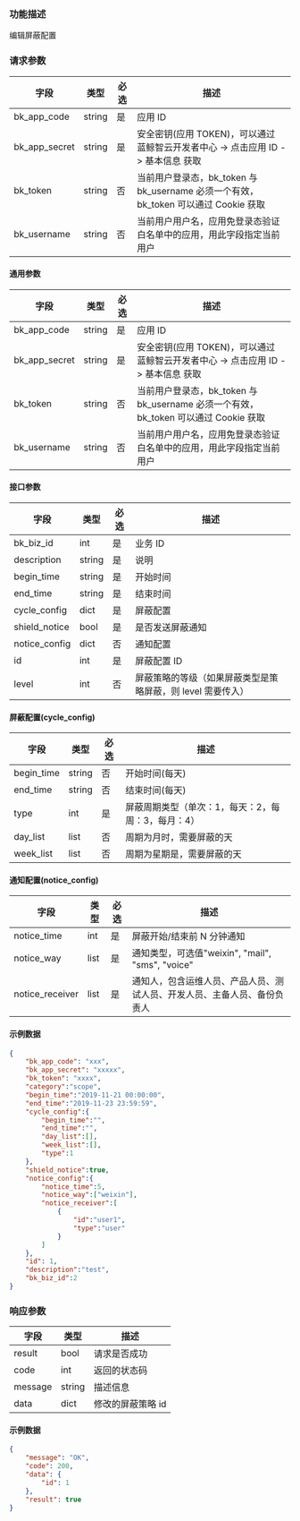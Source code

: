 ### 功能描述

编辑屏蔽配置

### 请求参数

| 字段 | 类型 | 必选 |  描述 |
|-----------|------------|--------|------------|
| bk_app_code  |  string    | 是 | 应用 ID     |
| bk_app_secret|  string    | 是 | 安全密钥(应用 TOKEN)，可以通过 蓝鲸智云开发者中心 -&gt; 点击应用 ID -&gt; 基本信息 获取 |
| bk_token     |  string    | 否 | 当前用户登录态，bk_token 与 bk_username 必须一个有效，bk_token 可以通过 Cookie 获取 |
| bk_username  |  string    | 否 | 当前用户用户名，应用免登录态验证白名单中的应用，用此字段指定当前用户 |

#### 通用参数

| 字段          | 类型   | 必选 | 描述                                                         |
| ------------- | ------ | ---- | ------------------------------------------------------------ |
| bk_app_code   | string | 是   | 应用 ID                                                       |
| bk_app_secret | string | 是   | 安全密钥(应用 TOKEN)，可以通过 蓝鲸智云开发者中心 -> 点击应用 ID -> 基本信息 获取 |
| bk_token      | string | 否   | 当前用户登录态，bk_token 与 bk_username 必须一个有效，bk_token 可以通过 Cookie 获取 |
| bk_username   | string | 否   | 当前用户用户名，应用免登录态验证白名单中的应用，用此字段指定当前用户 |

#### 接口参数

| 字段          | 类型   | 必选 | 描述                                                      |
| ------------- | ------ | ---- | --------------------------------------------------------- |
| bk_biz_id     | int    | 是   | 业务 ID                                                    |
| description   | string | 是   | 说明                                                      |
| begin_time    | string | 是   | 开始时间                                                  |
| end_time      | string | 是   | 结束时间                                                  |
| cycle_config  | dict   | 是   | 屏蔽配置                                                  |
| shield_notice | bool   | 是   | 是否发送屏蔽通知                                          |
| notice_config | dict   | 否   | 通知配置                                                  |
| id            | int    | 是   | 屏蔽配置 ID                                                |
| level         | int    | 否   | 屏蔽策略的等级（如果屏蔽类型是策略屏蔽，则 level 需要传入） |

#### 屏蔽配置(cycle_config)

| 字段       | 类型   | 必选 | 描述                                               |
| ---------- | ------ | ---- | -------------------------------------------------- |
| begin_time | string | 否   | 开始时间(每天)                                     |
| end_time   | string | 否   | 结束时间(每天)                                     |
| type       | int    | 是   | 屏蔽周期类型（单次：1，每天：2，每周：3，每月：4） |
| day_list   | list   | 否   | 周期为月时，需要屏蔽的天                           |
| week_list  | list   | 否   | 周期为星期是，需要屏蔽的天                         |

#### 通知配置(notice_config)

| 字段            | 类型 | 必选 | 描述                                                         |
| --------------- | ---- | ---- | ------------------------------------------------------------ |
| notice_time     | int  | 是   | 屏蔽开始/结束前 N 分钟通知                                     |
| notice_way      | list | 是   | 通知类型，可选值"weixin", "mail", "sms", "voice"             |
| notice_receiver | list | 是   | 通知人，包含运维人员、产品人员、测试人员、开发人员、主备人员、备份负责人 |

#### 示例数据

```json
{
    "bk_app_code": "xxx",
    "bk_app_secret": "xxxxx",
    "bk_token": "xxxx",
    "category":"scope",
    "begin_time":"2019-11-21 00:00:00",
    "end_time":"2019-11-23 23:59:59",
    "cycle_config":{
        "begin_time":"",
        "end_time":"",
        "day_list":[],
        "week_list":[],
        "type":1
    },
    "shield_notice":true,
    "notice_config":{
        "notice_time":5,
        "notice_way":["weixin"],
        "notice_receiver":[
            {
                "id":"user1",
                "type":"user"
            }
        ]
    },
    "id": 1,
    "description":"test",
    "bk_biz_id":2
}
```

### 响应参数

| 字段    | 类型   | 描述             |
| ------- | ------ | ---------------- |
| result  | bool   | 请求是否成功     |
| code    | int    | 返回的状态码     |
| message | string | 描述信息         |
| data    | dict   | 修改的屏蔽策略 id |

#### 示例数据

```json
{
    "message": "OK",
    "code": 200,
    "data": {
        "id": 1
    },
    "result": true
}
```
